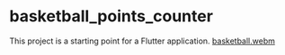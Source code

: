 # basketball_points_counter

This project is a starting point for a Flutter application.
[basketball.webm](https://user-images.githubusercontent.com/44100412/206005637-dcfe5b47-cebd-4773-b22e-7757a64dc879.webm)
